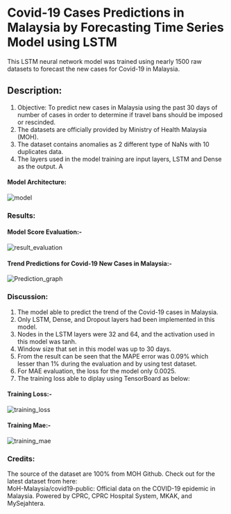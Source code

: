 # Covid-19 Cases Predictions in Malaysia by Forecasting Time Series Model using LSTM

This LSTM neural network model was trained using nearly 1500 raw datasets to forecast the new cases for Covid-19 in Malaysia.

## Description:
1. Objective: To predict new cases in Malaysia using the past 30 days of number of cases in order to determine if travel bans should be imposed or rescinded.
2. The datasets are officially provided by Ministry of Health Malaysia (MOH).
3. The dataset contains anomalies as 2 different type of NaNs with 10 duplicates data.
4. The layers used in the model training are input layers, LSTM and Dense as the output. A

#### Model Architecture:
![model](https://github.com/user-attachments/assets/73d17436-fe60-48ff-b935-c321cf691e95)

### Results:  

#### Model Score Evaluation:-
![result_evaluation](https://github.com/user-attachments/assets/e4f1bfeb-ed24-4da6-a809-00c0877f425f)

#### Trend Predictions for Covid-19 New Cases in Malaysia:-
![Prediction_graph](https://github.com/user-attachments/assets/02478254-f099-493b-8cc4-7fa7383adff2)

### Discussion: 
1. The model able to predict the trend of the Covid-19 cases in Malaysia.
2. Only LSTM, Dense, and Dropout layers had been implemented in this model.
3. Nodes in the LSTM layers were 32 and 64, and the activation used in this model was tanh.
4. Window size that set in this model was up to 30 days.
5. From the result can be seen that the MAPE error was 0.09% which lesser than 1% during the evaluation and by using test dataset.
6. For MAE evaluation, the loss for the model only 0.0025.
7. The training loss able to diplay using TensorBoard as below:
   
#### Training Loss:-
![training_loss](https://github.com/user-attachments/assets/6a0d416f-cb3f-4065-b994-ac1be715f6ab)

#### Training Mae:-
![training_mae](https://github.com/user-attachments/assets/b6086cda-d049-4628-a2cd-39423d44b35f)

### Credits:
The source of the dataset are 100% from MOH Github.
Check out for the latest dataset from here:  
MoH-Malaysia/covid19-public: Official data on the COVID-19 epidemic in Malaysia. Powered by CPRC, CPRC Hospital System, MKAK, and MySejahtera.
